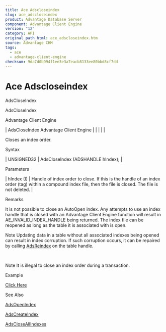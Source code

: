 ```yaml
---
title: Ace Adscloseindex
slug: ace_adscloseindex
product: Advantage Database Server
component: Advantage Client Engine
version: "12"
category: API
original_path_html: ace_adscloseindex.htm
source: Advantage CHM
tags:
  - ace
  - advantage-client-engine
checksum: 9da7d0b994f1ee3e3a7eacb8133ee80bbd8cf7dd
---
```


# Ace Adscloseindex

AdsCloseIndex

AdsCloseIndex

Advantage Client Engine

| AdsCloseIndex  Advantage Client Engine |  |  |  |  |

Closes an index order.

Syntax

| UNSIGNED32 | AdsCloseIndex (ADSHANDLE hIndex); |

Parameters

| hIndex (I) | Handle of index order to close. If this is the handle of an index order (tag) within a compound index file, then the file is closed. The file is not deleted. |

Remarks

It is not possible to close an AutoOpen index. Any attempts to use an index handle that is closed with an Advantage Client Engine function will result in AE\_INVALID\_INDEX\_HANDLE being returned. The index file can be reopened as long as the table it is associated with is open.

Note Updating data in a table without all associated indexes being opened can result in index corruption. If such corruption occurs, it can be repaired by calling [AdsReindex](ace_adsreindex.md) on the table handle.

 

Note It is illegal to close an index order during a transaction.

Example

[Click Here](ace_examples.md#adscloseindexexample)

See Also

[AdsOpenIndex](ace_adsopenindex.md)

[AdsCreateIndex](ace_adscreateindex.md)

[AdsCloseAllIndexes](ace_adscloseallindexes.md)
